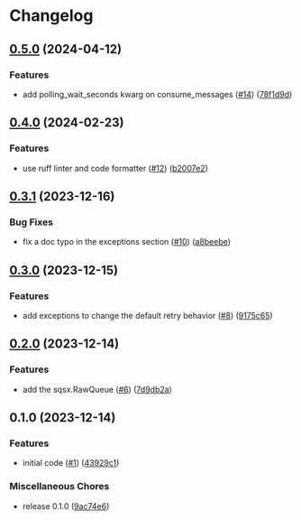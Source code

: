 # Changelog

## [0.5.0](https://github.com/allisson/pysqsx/compare/v0.4.0...v0.5.0) (2024-04-12)


### Features

* add polling_wait_seconds kwarg on consume_messages ([#14](https://github.com/allisson/pysqsx/issues/14)) ([78f1d9d](https://github.com/allisson/pysqsx/commit/78f1d9df05af8e83940fd1d0b8afb21b72afdd5c))

## [0.4.0](https://github.com/allisson/pysqsx/compare/v0.3.1...v0.4.0) (2024-02-23)


### Features

* use ruff linter and code formatter ([#12](https://github.com/allisson/pysqsx/issues/12)) ([b2007e2](https://github.com/allisson/pysqsx/commit/b2007e26633dcbf69f6e2f70b89204fe67c34c8a))

## [0.3.1](https://github.com/allisson/pysqsx/compare/v0.3.0...v0.3.1) (2023-12-16)


### Bug Fixes

* fix a doc typo in the exceptions section ([#10](https://github.com/allisson/pysqsx/issues/10)) ([a8beebe](https://github.com/allisson/pysqsx/commit/a8beebebffb0aee73f6fd8b7315d47e697c9c482))

## [0.3.0](https://github.com/allisson/pysqsx/compare/v0.2.0...v0.3.0) (2023-12-15)


### Features

* add exceptions to change the default retry behavior ([#8](https://github.com/allisson/pysqsx/issues/8)) ([9175c65](https://github.com/allisson/pysqsx/commit/9175c65bdccd53622741dd1d81fa1491922533e0))

## [0.2.0](https://github.com/allisson/pysqsx/compare/v0.1.0...v0.2.0) (2023-12-14)


### Features

* add the sqsx.RawQueue ([#6](https://github.com/allisson/pysqsx/issues/6)) ([7d9db2a](https://github.com/allisson/pysqsx/commit/7d9db2ab499f4bc3914e329514f962233f068175))

## 0.1.0 (2023-12-14)


### Features

* initial code ([#1](https://github.com/allisson/pysqsx/issues/1)) ([43929c1](https://github.com/allisson/pysqsx/commit/43929c121c71d6ae8e646dda25e2a07985a895f0))


### Miscellaneous Chores

* release 0.1.0 ([9ac74e6](https://github.com/allisson/pysqsx/commit/9ac74e679c465453a6d94baecb65f749c430b523))
